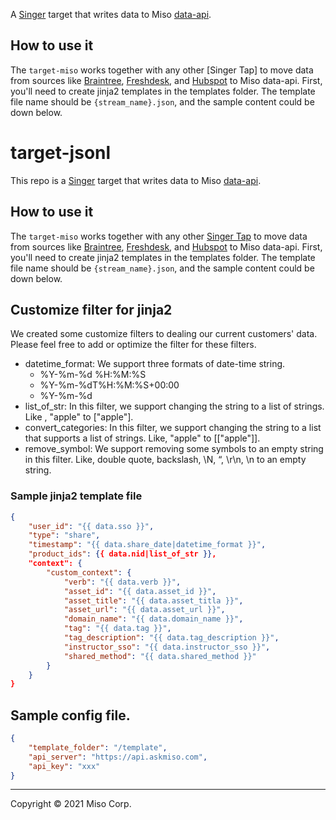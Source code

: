 A [Singer](https://singer.io) target that writes data to Miso [data-api](https://api.askmiso.com).

## How to use it

The `target-miso` works together with any other [Singer Tap] to move data from sources like [Braintree](https://github.com/singer-io/tap-braintree), [Freshdesk](https://github.com/singer-io/tap-freshdesk), and [Hubspot](https://github.com/singer-io/tap-hubspot) to Miso data-api. First, you'll need to create jinja2 templates in the templates folder. The template file name should be `{stream_name}.json`, and the sample content could be down below.

# target-jsonl

This repo is a [Singer](https://singer.io) target that writes data to Miso [data-api](https://api.askmiso.com).

## How to use it

The `target-miso` works together with any other [Singer Tap](https://www.singer.io) to move data from sources like [Braintree](https://github.com/singer-io/tap-braintree), [Freshdesk](https://github.com/singer-io/tap-freshdesk), and [Hubspot](https://github.com/singer-io/tap-hubspot) to Miso data-api. First, you'll need to create jinja2 templates in the templates folder. The template file name should be `{stream_name}.json`, and the sample content could be down below.

## Customize filter for jinja2

We created some customize filters to dealing our current customers' data. Please feel free to add or optimize the filter for these filters.
* datetime_format: We support three formats of date-time string.
    * %Y-%m-%d %H:%M:%S
    * %Y-%m-%dT%H:%M:%S+00:00
    * %Y-%m-%d
* list_of_str: In this filter, we support changing the string to a list of strings. Like , "apple" to ["apple"].
* convert_categories: In this filter, we support changing the string to a list that supports a list of strings. Like, "apple" to [["apple"]].
* remove_symbol: We support removing some symbols to an empty string in this filter. Like, double quote, backslash, \\N, “, \r\n, \n to an empty string.

### Sample jinja2 template file

```json
{
    "user_id": "{{ data.sso }}",
    "type": "share",
    "timestamp": "{{ data.share_date|datetime_format }}",
    "product_ids": {{ data.nid|list_of_str }},
    "context": {
        "custom_context": {
            "verb": "{{ data.verb }}",
            "asset_id": "{{ data.asset_id }}",
            "asset_title": "{{ data.asset_titla }}",
            "asset_url": "{{ data.asset_url }}",
            "domain_name": "{{ data.domain_name }}",
            "tag": "{{ data.tag }}",
            "tag_description": "{{ data.tag_description }}",
            "instructor_sso": "{{ data.instructor_sso }}",
            "shared_method": "{{ data.shared_method }}"
        }
    }
}
```

## Sample config file.

```json
{
    "template_folder": "/template",
    "api_server": "https://api.askmiso.com",
    "api_key": "xxx"
}
```

---

Copyright &copy; 2021 Miso Corp.
